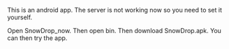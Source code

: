 


This is an android app. The server is not working now so you need to set it yourself.

Open SnowDrop_now. Then open bin. Then download SnowDrop.apk. You can then try the app.

